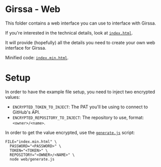 # Girssa - Web

This folder contains a web interface you can use to interface with Girssa.

If you're interested in the technical details, look at [`index.html`](./index.html).

It will provide (hopefully) all the details you need to create your own web interface for Girssa.

Minified code: [`index.min.html`](./index.min.html).

# Setup

In order to have the example file setup, you need to inject two encrypted values:

- `ENCRYPTED_TOKEN_TO_INJECT`: The PAT you'll be using to connect to GitHub's API.
- `ENCRYPTED_REPOSITORY_TO_INJECT`: The repository to use, format: `<owner>/<name>`.

In order to get the value encrypted, use the [`generate.js`](./generate.js) script:

```shell
FILE="index.min.html" \
  PASSWORD="<PASSWORD>" \
  TOKEN="<TOKEN>" \
  REPOSITORY="<OWNER>/<NAME>" \
  node web/generate.js
```
